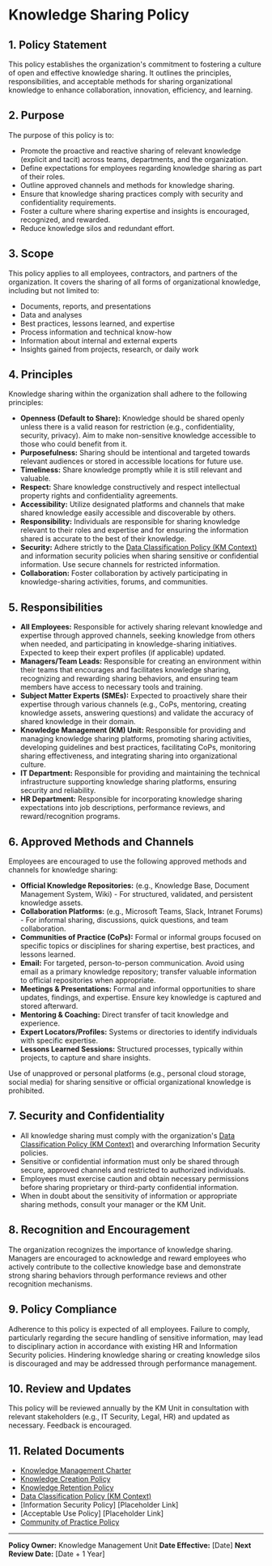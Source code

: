 # Knowledge Sharing Policy

## 1. Policy Statement

This policy establishes the organization's commitment to fostering a culture of open and effective knowledge sharing. It outlines the principles, responsibilities, and acceptable methods for sharing organizational knowledge to enhance collaboration, innovation, efficiency, and learning.

## 2. Purpose

The purpose of this policy is to:
- Promote the proactive and reactive sharing of relevant knowledge (explicit and tacit) across teams, departments, and the organization.
- Define expectations for employees regarding knowledge sharing as part of their roles.
- Outline approved channels and methods for knowledge sharing.
- Ensure that knowledge sharing practices comply with security and confidentiality requirements.
- Foster a culture where sharing expertise and insights is encouraged, recognized, and rewarded.
- Reduce knowledge silos and redundant effort.

## 3. Scope

This policy applies to all employees, contractors, and partners of the organization. It covers the sharing of all forms of organizational knowledge, including but not limited to:
- Documents, reports, and presentations
- Data and analyses
- Best practices, lessons learned, and expertise
- Process information and technical know-how
- Information about internal and external experts
- Insights gained from projects, research, or daily work

## 4. Principles

Knowledge sharing within the organization shall adhere to the following principles:
- **Openness (Default to Share):** Knowledge should be shared openly unless there is a valid reason for restriction (e.g., confidentiality, security, privacy). Aim to make non-sensitive knowledge accessible to those who could benefit from it.
- **Purposefulness:** Sharing should be intentional and targeted towards relevant audiences or stored in accessible locations for future use.
- **Timeliness:** Share knowledge promptly while it is still relevant and valuable.
- **Respect:** Share knowledge constructively and respect intellectual property rights and confidentiality agreements.
- **Accessibility:** Utilize designated platforms and channels that make shared knowledge easily accessible and discoverable by others.
- **Responsibility:** Individuals are responsible for sharing knowledge relevant to their roles and expertise and for ensuring the information shared is accurate to the best of their knowledge.
- **Security:** Adhere strictly to the [Data Classification Policy (KM Context)](DataClassificationPolicy.md) and information security policies when sharing sensitive or confidential information. Use secure channels for restricted information.
- **Collaboration:** Foster collaboration by actively participating in knowledge-sharing activities, forums, and communities.

## 5. Responsibilities

- **All Employees:** Responsible for actively sharing relevant knowledge and expertise through approved channels, seeking knowledge from others when needed, and participating in knowledge-sharing initiatives. Expected to keep their expert profiles (if applicable) updated.
- **Managers/Team Leads:** Responsible for creating an environment within their teams that encourages and facilitates knowledge sharing, recognizing and rewarding sharing behaviors, and ensuring team members have access to necessary tools and training.
- **Subject Matter Experts (SMEs):** Expected to proactively share their expertise through various channels (e.g., CoPs, mentoring, creating knowledge assets, answering questions) and validate the accuracy of shared knowledge in their domain.
- **Knowledge Management (KM) Unit:** Responsible for providing and managing knowledge sharing platforms, promoting sharing activities, developing guidelines and best practices, facilitating CoPs, monitoring sharing effectiveness, and integrating sharing into organizational culture.
- **IT Department:** Responsible for providing and maintaining the technical infrastructure supporting knowledge sharing platforms, ensuring security and reliability.
- **HR Department:** Responsible for incorporating knowledge sharing expectations into job descriptions, performance reviews, and reward/recognition programs.

## 6. Approved Methods and Channels

Employees are encouraged to use the following approved methods and channels for knowledge sharing:
- **Official Knowledge Repositories:** (e.g., Knowledge Base, Document Management System, Wiki) - For structured, validated, and persistent knowledge assets.
- **Collaboration Platforms:** (e.g., Microsoft Teams, Slack, Intranet Forums) - For informal sharing, discussions, quick questions, and team collaboration.
- **Communities of Practice (CoPs):** Formal or informal groups focused on specific topics or disciplines for sharing expertise, best practices, and lessons learned.
- **Email:** For targeted, person-to-person communication. Avoid using email as a primary knowledge repository; transfer valuable information to official repositories when appropriate.
- **Meetings & Presentations:** Formal and informal opportunities to share updates, findings, and expertise. Ensure key knowledge is captured and stored afterward.
- **Mentoring & Coaching:** Direct transfer of tacit knowledge and experience.
- **Expert Locators/Profiles:** Systems or directories to identify individuals with specific expertise.
- **Lessons Learned Sessions:** Structured processes, typically within projects, to capture and share insights.

Use of unapproved or personal platforms (e.g., personal cloud storage, social media) for sharing sensitive or official organizational knowledge is prohibited.

## 7. Security and Confidentiality

- All knowledge sharing must comply with the organization's [Data Classification Policy (KM Context)](DataClassificationPolicy.md) and overarching Information Security policies.
- Sensitive or confidential information must only be shared through secure, approved channels and restricted to authorized individuals.
- Employees must exercise caution and obtain necessary permissions before sharing proprietary or third-party confidential information.
- When in doubt about the sensitivity of information or appropriate sharing methods, consult your manager or the KM Unit.

## 8. Recognition and Encouragement

The organization recognizes the importance of knowledge sharing. Managers are encouraged to acknowledge and reward employees who actively contribute to the collective knowledge base and demonstrate strong sharing behaviors through performance reviews and other recognition mechanisms.

## 9. Policy Compliance

Adherence to this policy is expected of all employees. Failure to comply, particularly regarding the secure handling of sensitive information, may lead to disciplinary action in accordance with existing HR and Information Security policies. Hindering knowledge sharing or creating knowledge silos is discouraged and may be addressed through performance management.

## 10. Review and Updates

This policy will be reviewed annually by the KM Unit in consultation with relevant stakeholders (e.g., IT Security, Legal, HR) and updated as necessary. Feedback is encouraged.

## 11. Related Documents

- [Knowledge Management Charter](../Charter.md)
- [Knowledge Creation Policy](KnowledgeCreationPolicy.md)
- [Knowledge Retention Policy](KnowledgeRetentionPolicy.md)
- [Data Classification Policy (KM Context)](DataClassificationPolicy.md)
- [Information Security Policy] [Placeholder Link]
- [Acceptable Use Policy] [Placeholder Link]
- [Community of Practice Policy](CommunityOfPracticePolicy.md)

---
**Policy Owner:** Knowledge Management Unit
**Date Effective:** [Date]
**Next Review Date:** [Date + 1 Year] 